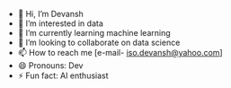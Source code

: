 - 👋 Hi, I’m Devansh
- 👀 I’m interested in data
- 🌱 I’m currently learning machine learning
- 💞️ I’m looking to collaborate on data science 
- 📫 How to reach me [e-mail- iso.devansh@yahoo.com]
- 😄 Pronouns: Dev
- ⚡ Fun fact: AI enthusiast

<!---
isonova/isonova is a ✨ special ✨ repository because its `README.md` (this file) appears on your GitHub profile.
You can click the Preview link to take a look at your changes.
--->
